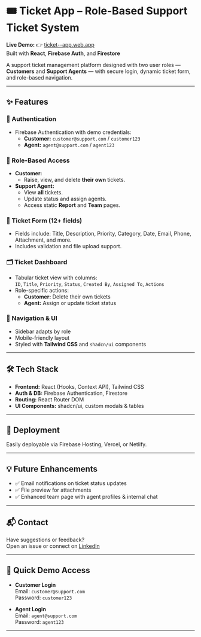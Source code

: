 # 🎟️ Ticket App – Role-Based Support Ticket System

**Live Demo:** 👉 [ticket--app.web.app](https://ticket--app.web.app/)  
Built with **React**, **Firebase Auth**, and **Firestore**

A support ticket management platform designed with two user roles — **Customers** and **Support Agents** — with secure login, dynamic ticket form, and role-based navigation.

---

## ✨ Features

### 🔐 Authentication
- Firebase Authentication with demo credentials:
  - **Customer:** `customer@support.com` / `customer123`
  - **Agent:** `agent@support.com` / `agent123`

### 👥 Role-Based Access
- **Customer:**
  - Raise, view, and delete **their own** tickets.
- **Support Agent:**
  - View **all** tickets.
  - Update status and assign agents.
  - Access static **Report** and **Team** pages.

### 📝 Ticket Form (12+ fields)
- Fields include: Title, Description, Priority, Category, Date, Email, Phone, Attachment, and more.
- Includes validation and file upload support.

### 🗂️ Ticket Dashboard
- Tabular ticket view with columns:  
  `ID`, `Title`, `Priority`, `Status`, `Created By`, `Assigned To`, `Actions`
- Role-specific actions:
  - **Customer:** Delete their own tickets
  - **Agent:** Assign or update ticket status

### 🔄 Navigation & UI
- Sidebar adapts by role
- Mobile-friendly layout
- Styled with **Tailwind CSS** and `shadcn/ui` components

---

## 🛠 Tech Stack

- **Frontend:** React (Hooks, Context API), Tailwind CSS
- **Auth & DB:** Firebase Authentication, Firestore
- **Routing:** React Router DOM
- **UI Components:** shadcn/ui, custom modals & tables

---

## 🚀 Deployment

Easily deployable via Firebase Hosting, Vercel, or Netlify.

---

## 💡 Future Enhancements

- ✅ Email notifications on ticket status updates  
- ✅ File preview for attachments  
- ✅ Enhanced team page with agent profiles & internal chat  

---

## 📬 Contact

Have suggestions or feedback?  
Open an issue or connect on [LinkedIn](https://www.linkedin.com/in/mohita-chourase/)

---

## 🧪 Quick Demo Access

- **Customer Login**  
  Email: `customer@support.com`  
  Password: `customer123`

- **Agent Login**  
  Email: `agent@support.com`  
  Password: `agent123`

---

